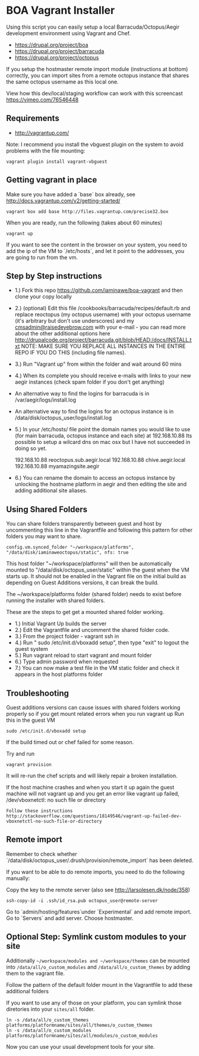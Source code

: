 BOA Vagrant Installer
==

Using this script you can easily setup a local Barracuda/Octopus/Aegir development environment using Vagrant and Chef.

- https://drupal.org/project/boa
- https://drupal.org/project/barracuda
- https://drupal.org/project/octopus

If you setup the hostmaster remote import module (instructions at bottom) correctly, you can import sites from a remote octopus instance that shares the same octopus username as this local one.

View how this dev/local/staging workflow can work with this screencast https://vimeo.com/76546448

Requirements
-- 

- http://vagrantup.com/

Note: I recommend you install the vbguest plugin on the system to avoid problems with the file mounting:

    vagrant plugin install vagrant-vbguest 

Getting vagrant in place
--

Make sure you have added a ´base´ box already, see http://docs.vagrantup.com/v2/getting-started/

    vagrant box add base http://files.vagrantup.com/precise32.box

When you are ready, run the following (takes about 60 minutes)

    vagrant up

If you want to see the content in the browser on your system, you need to add the ip of the VM to ´/etc/hosts´, and let it point to the addresses, you are going to run from the vm.

Step by Step instructions
--

- 1.) Fork this repo https://github.com/iaminawe/boa-vagrant and then clone your copy locally

- 2.) (optional) Edit this file /cookbooks/barracuda/recipes/default.rb and replace reoctopus (my octopus username) with your octopus username (it's arbitrary but don't use underscores) and my cmsadmin@raisedeyebrow.com with your e-mail - you can read more about the other additional options here http://drupalcode.org/project/barracuda.git/blob/HEAD:/docs/INSTALL.txt NOTE: MAKE SURE YOU REPLACE ALL INSTANCES IN THE ENTIRE REPO IF YOU DO THIS (including file names).

- 3.) Run "Vagrant up" from within the folder and wait around 60 mins

- 4.) When its complete you should receive e-mails with links to your new aegir instances (check spam folder if you don't get anything)
- An alternative way to find the logins for barracuda is in /var/aegir/logs/install.log
- An alternative way to find the logins for an octopus instance is in /data/disk/octopus_user/logs/install.log

- 5.) In your /etc/hosts/ file point the domain names you would like to use (for main barracuda, octopus instance and each site) at 192.168.10.88
Its possible to setup a wilcard dns on mac osx but I have not succeeded in doing so yet.

    192.168.10.88 reoctopus.sub.aegir.local
    192.168.10.88 chive.aegir.local
    192.168.10.88 myamazingsite.aegir

- 6.) You can rename the domain to access an octopus instance by unlocking the hostname platform in aegir and then editing the site and adding additional site aliases.


Using Shared Folders
--
You can share folders transparently between guest and host by uncommenting this line in the Vagrantfile and following this pattern for other folders you may want to share.

    config.vm.synced_folder "~/workspace/platforms", "/data/disk/iaminaweoctopus/static", nfs: true

This host folder "~/workspace/platforms" will then be automatically mounted to "/data/disk/octopus_user/static" within the guest when the VM starts up.
It should not be enabled in the Vagrant file on the initial build as depending on Guest Additions versions, it can break the build.

The ~/workspace/platforms folder (shared folder) needs to exist before running the installer with shared folders.

These are the steps to get get a mounted shared folder working.

- 1.) Initial Vagrant Up builds the server
- 2.) Edit the Vagrantfile and uncomment the shared folder code.
- 3.) From the project folder - vagrant ssh in 
- 4.) Run "  sudo /etc/init.d/vboxadd setup", then type "exit" to logout the guest system
- 5.) Run vagrant reload to start vagrant and mount folder
- 6.) Type admin password when requested
- 7.) You can now make a test file in the VM static folder and check it appears in the host platforms folder

Troubleshooting
--
Guest additions versions can cause issues with shared folders working properly so if you get mount related errors when you run vagrant up
Run this in the guest VM

    sudo /etc/init.d/vboxadd setup

If the build timed out or chef failed for some reason. 

Try and run 

    vagrant provision
    
It will re-run the chef scripts and will likely repair a broken installation.

If the host machine crashes and when you start it up again the guest machine will not vagrant up and you get an error like
vagrant up failed, /dev/vboxnetctl: no such file or directory

    Follow these instructions http://stackoverflow.com/questions/18149546/vagrant-up-failed-dev-vboxnetctl-no-such-file-or-directory



Remote import
--

Remember to check whether ´/data/disk/octopus_user/.drush/provision/remote_import´ has been deleted.

If you want to be able to do remote imports, you need to do the following manually:

Copy the key to the remote server (also see http://larsolesen.dk/node/358)

    ssh-copy-id -i .ssh/id_rsa.pub octopus_user@remote-server

Go to ´admin/hosting/features´under ´Experimental´ and add remote import.
Go to ´Servers´ and add server. Choose hostmaster.

Optional Step: Symlink custom modules to your site
--

Additionally `~/workspace/modules and ~/workspace/themes` can be mounted into `/data/all/o_custom_modules` and `/data/all/o_custom_themes` by adding them to the vagrant file.

Follow the pattern of the default folder mount in the Vagrantfile to add these additional folders

If you want to use any of those on your platform, you can symlink those diretories into your `sites/all` folder.

    ln -s /data/all/o_custom_themes platforms/platformname/sites/all/themes/o_custom_themes
    ln -s /data/all/o_custom_modules platforms/platformname/sites/all/modules/o_custom_modules

Now you can use your usual development tools for your site.
